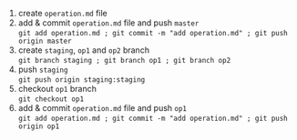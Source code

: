 1. create `operation.md` file
1. add & commit `operation.md` file and push `master`  
`git add operation.md ; git commit -m "add operation.md" ; git push origin master`
1. create `staging`, `op1` and `op2` branch  
`git branch staging ; git branch op1 ; git branch op2`
1. push `staging`  
`git push origin staging:staging`
1. checkout `op1` branch  
`git checkout op1`
1. add & commit `operation.md` file and push `op1`  
`git add operation.md ; git commit -m "add operation.md" ; git push origin op1`
